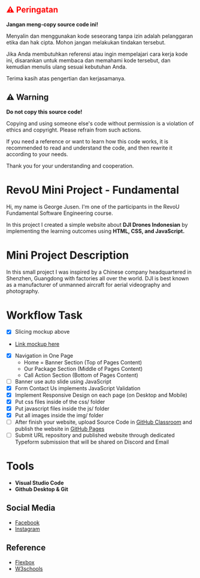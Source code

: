## <span style="color:red">⚠️ Peringatan</span>

**Jangan meng-copy source code ini!**

Menyalin dan menggunakan kode seseorang tanpa izin adalah pelanggaran etika dan hak cipta. Mohon jangan melakukan tindakan tersebut.

Jika Anda membutuhkan referensi atau ingin mempelajari cara kerja kode ini, disarankan untuk membaca dan memahami kode tersebut, dan kemudian menulis ulang sesuai kebutuhan Anda.

Terima kasih atas pengertian dan kerjasamanya.

## ⚠️ Warning

**Do not copy this source code!**

Copying and using someone else's code without permission is a violation of ethics and copyright. Please refrain from such actions.

If you need a reference or want to learn how this code works, it is recommended to read and understand the code, and then rewrite it according to your needs.

Thank you for your understanding and cooperation.



# RevoU Mini Project - Fundamental

Hi, my name is George Jusen. I'm one of the participants in the RevoU Fundamental Software Engineering course.

In this project I created a simple website about **DJI Drones Indonesian** by implementing the learning outcomes using **HTML, CSS, and JavaScript.**

# Mini Project Description

In this small project I was inspired by a Chinese company headquartered in Shenzhen, Guangdong with factories all over the world. DJI is best known as a manufacturer of unmanned aircraft for aerial videography and photography.

# Workflow Task

- [x] Slicing mockup above
- [Link mockup here](https://app.moqups.com/Y8iumYO1yOg5P2v9YSZ4pW7u8Hs15D2s/view/page/a2d808b02)
- [x] Navigation in One Page
  - Home = Banner Section (Top of Pages Content)
  - Our Package Section (Middle of Pages Content)
  - Call Action Section (Bottom of Pages Content)
- [ ] Banner use auto slide using JavaScript
- [x] Form Contact Us implements JavaScript Validation
- [x] Implement Responsive Design on each page (on Desktop and Mobile)
- [x] Put css files inside of the css/ folder
- [x] Put javascript files inside the js/ folder
- [x] Put all images inside the img/ folder
- [ ] After finish your website, upload Source Code in [GitHub Classroom](https://rebrand.ly/fcse-github) and publish the website in [GitHub Pages](https://pages.github.com/)
- [ ] Submit URL repository and published website through dedicated Typeform submission that will be shared on Discord and Email

# Tools

- **Visual Studio Code**
- **Github Desktop & Git**

## Social Media

- [Facebook](https://web.facebook.com/profile.php?id=100088055513837)
- [Instagram](https://www.instagram.com/georgejusen_/)

## Reference

 - [Flexbox ](https://developer.mozilla.org/en-US/docs/Learn/CSS/CSS_layout/Flexbox)
 - [W3schools](https://www.w3schools.com/w3css/w3css_tables.asp)
